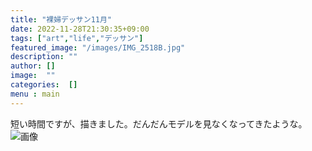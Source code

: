 ```yaml
---
title: "裸婦デッサン11月"
date: 2022-11-28T21:30:35+09:00
tags: ["art","life","デッサン"]
featured_image: "/images/IMG_2518B.jpg"
description: ""
author: []
image:  ""
categories:  []
menu : main
---
```

短い時間ですが、描きました。だんだんモデルを見なくなってきたような。
![画像](/images/IMG_2518B.jpg)
